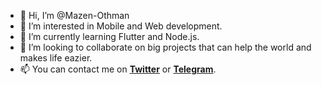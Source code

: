 - 👋 Hi, I’m @Mazen-Othman
- 👀 I’m interested in Mobile and Web development.
- 🌱 I’m currently learning Flutter and Node.js.
- 💞️ I’m looking to collaborate on big projects that can help the world and makes life eazier.
- 📫 You can contact me on **[Twitter](https://twitter.com/I_m_z1)** or **[Telegram](https://t.me/maz3n_othman)**.

<!---
Mazen-Othman/Mazen-Othman is a ✨ special ✨ repository because its `README.md` (this file) appears on your GitHub profile.
You can click the Preview link to take a look at your changes.
--->
